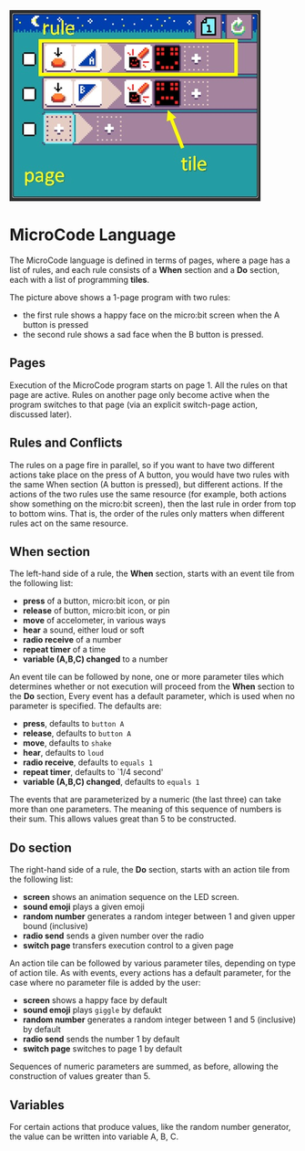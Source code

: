 ![Smiley Button MicroCode program](./images/rule.jpg)

# MicroCode Language

The MicroCode language is defined in terms of pages, where a page has a list of rules,
and each rule consists of a **When** section and a **Do** section, each with a list of programming
**tiles**.

The picture above shows a 1-page program with two rules:

-   the first rule shows a happy face on the micro:bit screen when the A button is pressed
-   the second rule shows a sad face when the B button is pressed.

## Pages

Execution of the MicroCode program starts on page 1. All the rules on that page are active.
Rules on another page only become active when the program switches to that page
(via an explicit switch-page action, discussed later).

## Rules and Conflicts

The rules on a page fire in parallel, so if you want to have two different actions take place
on the press of A button, you would have two rules with the same When section (A button is pressed),
but different actions. If the actions of the two rules use the same resource (for example, both actions
show something on the micro:bit screen), then the last rule in order from top to bottom wins. That is,
the order of the rules only matters when different rules act on the same resource.

## When section

The left-hand side of a rule, the **When** section, starts with an
event tile from the following list:

-   **press** of a button, micro:bit icon, or pin
-   **release** of button, micro:bit icon, or pin
-   **move** of accelometer, in various ways
-   **hear** a sound, either loud or soft
-   **radio receive** of a number
-   **repeat timer** of a time
-   **variable (A,B,C) changed** to a number

An event tile can be followed by none, one or more parameter tiles which determines whether or not execution will proceed from the **When** section to the **Do** section, Every event has a default parameter, which is used when no parameter is specified. The defaults are:

-   **press**, defaults to `button A`
-   **release**, defaults to `button A`
-   **move**, defaults to `shake`
-   **hear**, defaults to `loud`
-   **radio receive**, defaults to `equals 1`
-   **repeat timer**, defaults to `1/4 second'
-   **variable (A,B,C) changed**, defaults to `equals 1`

The events that are parameterized by a numeric (the last three) can take more than one parameters. The meaning of this sequence
of numbers is their sum. This allows values great than 5 to be constructed.

## Do section

The right-hand side of a rule, the **Do** section, starts with an
action tile from the following list:

-   **screen** shows an animation sequence on the LED screen.
-   **sound emoji** plays a given emoji
-   **random number** generates a random integer between 1 and given upper bound (inclusive)
-   **radio send** sends a given number over the radio
-   **switch page** transfers execution control to a given page

An action tile can be followed by various parameter tiles, depending on type
of action tile. As with events, every actions has a default parameter, for the
case where no parameter file is added by the user:

-   **screen** shows a happy face by default
-   **sound emoji** plays `giggle` by defaukt
-   **random number** generates a random integer between 1 and 5 (inclusive) by default
-   **radio send** sends the number 1 by default
-   **switch page** switches to page 1 by default

Sequences of numeric parameters are summed, as before, allowing the construction of values greater than 5.

## Variables

For certain actions that produce values, like the random number generator, the value can be written into variable A, B, C.
